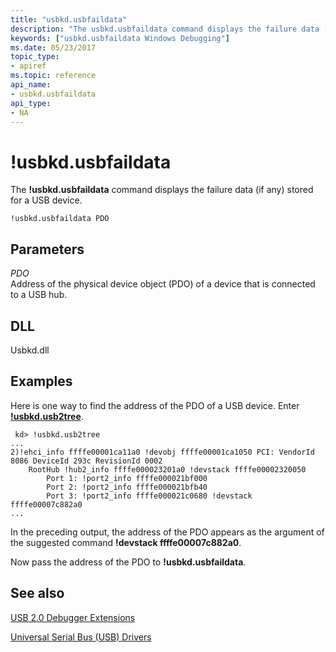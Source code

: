 ```yaml
---
title: "usbkd.usbfaildata"
description: "The usbkd.usbfaildata command displays the failure data (if any) stored for a USB device."
keywords: ["usbkd.usbfaildata Windows Debugging"]
ms.date: 05/23/2017
topic_type:
- apiref
ms.topic: reference
api_name:
- usbkd.usbfaildata
api_type:
- NA
---
```


# !usbkd.usbfaildata


The **!usbkd.usbfaildata** command displays the failure data (if any) stored for a USB device.

```dbgcmd
!usbkd.usbfaildata PDO
```

## <span id="ddk__devobj_dbg"></span><span id="DDK__DEVOBJ_DBG"></span>Parameters


<span id="_______PDO______"></span><span id="_______pdo______"></span> *PDO*   
Address of the physical device object (PDO) of a device that is connected to a USB hub.

## <span id="DLL"></span><span id="dll"></span>DLL


Usbkd.dll

## Examples

Here is one way to find the address of the PDO of a USB device. Enter [**!usbkd.usb2tree**](-usbkd-usb2tree.md).

```dbgcmd
 kd> !usbkd.usb2tree
...
2)!ehci_info ffffe00001ca11a0 !devobj ffffe00001ca1050 PCI: VendorId 8086 DeviceId 293c RevisionId 0002 
    RootHub !hub2_info ffffe000023201a0 !devstack ffffe00002320050
        Port 1: !port2_info ffffe000021bf000 
        Port 2: !port2_info ffffe000021bfb40 
        Port 3: !port2_info ffffe000021c0680 !devstack ffffe00007c882a0
...
```

In the preceding output, the address of the PDO appears as the argument of the suggested command **!devstack ffffe00007c882a0**.

Now pass the address of the PDO to **!usbkd.usbfaildata**.

## See also


[USB 2.0 Debugger Extensions](usb-2-0-extensions.md)

[Universal Serial Bus (USB) Drivers](../usbcon/index.md)

 


